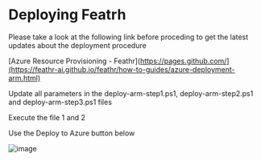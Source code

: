 # Deploying Featrh

Please take a look at the following link before proceding to get the latest updates about the deployment procedure

[Azure Resource Provisioning - Feathr](https://pages.github.com/](https://feathr-ai.github.io/feathr/how-to-guides/azure-deployment-arm.html)

Update all parameters in the deploy-arm-step1.ps1, deploy-arm-step2.ps1 and deploy-arm-step3.ps1 files

Execute the file 1 and 2

Use the Deploy to Azure button below

![image](https://user-images.githubusercontent.com/31459994/191636918-9f04526c-a2cc-4ae5-9561-fe522f1aa37d.png)
